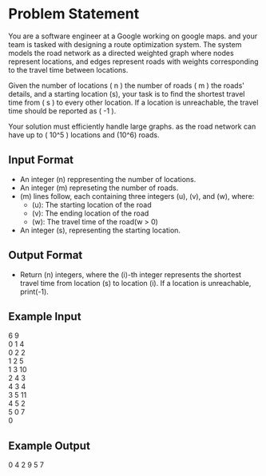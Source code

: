 # Problem Statement

You are a software engineer at a Google working on google maps. and your team is tasked with designing a route optimization system. The system models the road network as a directed weighted graph where nodes represent locations, and edges represent roads with weights corresponding to the travel time between locations.

Given the number of locations ( n ) the number of roads ( m ) the roads' details, and a starting location (s), your task is to find the shortest travel time from ( s ) to every other location. If a location is unreachable, the travel time should be reported as ( -1 ).

Your solution must efficiently handle large graphs. as the road network can have up to ( 10^5 ) locations and (10^6) roads.

## Input Format

- An integer (n) reppresenting the number of locations.
- An integer (m) represeting the number of roads.
- (m) lines follow, each containing three integers (u), (v), and (w), where:
  - (u): The starting location of the road
  - (v): The ending location of the road
  - (w): The travel time of the road(w > 0)
- An integer (s), representing the starting location.

## Output Format

- Return (n) integers, where the (i)-th integer represents the shortest travel time from location (s) to location (i). If a location is unreachable, print(-1).

## Example Input
6 9<br>
0 1 4<br>
0 2 2<br>
1 2 5<br>
1 3 10<br>
2 4 3<br>
4 3 4<br>
3 5 11<br>
4 5 2<br>
5 0 7<br>
0

## Example Output
0 4 2 9 5 7